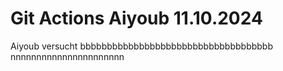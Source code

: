 # Git Actions Aiyoub 11.10.2024
 
Aiyoub versucht bbbbbbbbbbbbbbbbbbbbbbbbbbbbbbbbbbbb
nnnnnnnnnnnnnnnnnnnnnn